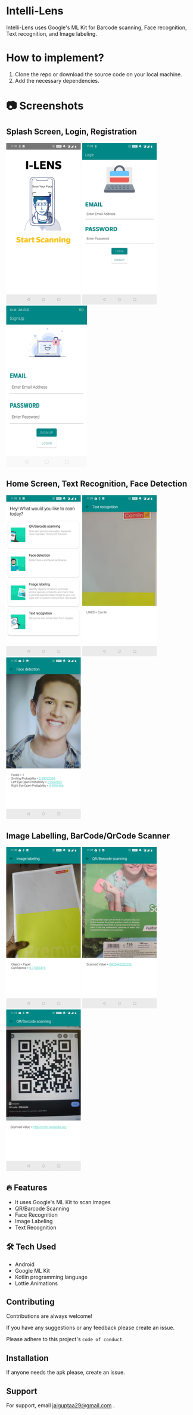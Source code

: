 # Intelli-Lens
Intelli-Lens uses Google's ML Kit for Barcode scanning, Face recognition, Text recognition, and Image labeling.

# How to implement?

1. Clone the repo or download the source code on your local machine.
2. Add the necessary dependencies.

# 📷 Screenshots

## Splash Screen, Login, Registration

<img src="images/splash.jpeg" width=200>    <img src="images/login.jpeg" width=200>    <img src="images/signup.jpeg" width=217>

## Home Screen, Text Recognition, Face Detection

<img src="images/homescreen.jpeg" width=200>    <img src="images/textrecognition.jpeg" width=200>    <img src="images/facedetection.jpeg" width=200>

## Image Labelling, BarCode/QrCode Scanner

<img src="images/imagelabelling.jpeg" width=200>    <img src="images/barcode.jpeg" width=200>    <img src="images/qrcode.jpeg" width=200>

## 🔥 Features
 - It uses Google's ML Kit to scan images
 - QR/Barcode Scanning
 - Face Recognition
 - Image Labeling
 - Text Recognition
 
  ## 🛠 Tech Used
 - Android
 - Google ML Kit
 - Kotlin programming language
 - Lottie Animations

## Contributing

Contributions are always welcome!

If you have any suggestions or any feedback please create an issue.

Please adhere to this project's `code of conduct`.
 
## Installation 

If anyone needs the apk please, create an issue. 
    
## Support

For support, email jaiguptaa29@gmail.com .
